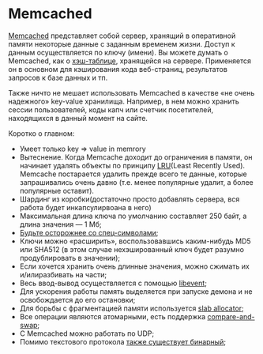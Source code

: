 # Memcached

[Memcached](http://code.google.com/p/memcached/) представляет собой сервер, хранящий в оперативной памяти некоторые данные с заданным временем жизни. Доступ к данным осуществляется по ключу (имени). Вы можете думать о Memcached, как о [хэш-таблице](https://eax.me/hash-tables/), хранящейся на сервере. Применяется он в основном для кэширования кода веб-страниц, результатов запросов к базе данных и тп.

Также ничто не мешает использовать Memcached в качестве «не очень надежного» key-value хранилища. Например, в нем можно хранить сессии пользователей, коды капч или счетчик посетителей, находящихся в данный момент на сайте.

Коротко о главном:

- Умеет только key => value in memrory
- Вытеснение. Когда Memcache доходит до ограничения в памяти, он начинает удалять объекты по принципу [LRU](https://ruhighload.com/%d0%9a%d1%8d%d1%88%d0%b8%d1%80%d0%be%d0%b2%d0%b0%d0%bd%d0%b8%d0%b5+%d0%b4%d0%b0%d0%bd%d0%bd%d1%8b%d1%85#lru)(Least Recently Used). Memcache постарается удалить прежде всего те данные, которые запрашивались очень давно (т.е. менее популярные удалит, а более популярные оставит).
- Шардинг из коробки(достаточно просто добавлять сервера, вся работа будет инкапсулирвоана в него)
- Максимальная длина ключа по умолчанию составляет 250 байт, а длина значения — 1 Мб;
- [Будьте осторожнее со спец-символами](https://eax.me/memcached/#comment-432394490);
- Ключи можно «расширить», воспользовавшись каким-нибудь MD5 или SHA512 (в этом случае нехэшированный ключ будет разумно продублировать в значении);
- Если хочется хранить очень длинные значения, можно сжимать их и/илиразбивать на части;
- Весь ввод-вывод осуществляется с помощью [libevent](https://eax.me/libevent/);
- Для ускорения работы память выделяется при запуске демона и не освобождается до его остановки;
- Для борьбы с фрагментацией памяти используется [slab allocator](http://ru.wikipedia.org/wiki/Slab);
- Все операции являются атомарными, есть поддержка [compare-and-swap](http://ru.wikipedia.org/wiki/%D0%A1%D1%80%D0%B0%D0%B2%D0%BD%D0%B5%D0%BD%D0%B8%D0%B5_%D1%81_%D0%BE%D0%B1%D0%BC%D0%B5%D0%BD%D0%BE%D0%BC);
- С Memcached можно работать по UDP;
- Помимо текстового протокола [также существует бинарный](http://code.google.com/p/memcached/wiki/BinaryProtocolRevamped);

# 